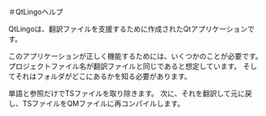 ＃QtLingoヘルプ

QtLingoは、翻訳ファイルを支援するために作成されたQtアプリケーションです。

このアプリケーションが正しく機能するためには、いくつかのことが必要です。
プロジェクトファイル名が翻訳ファイルと同じであると想定しています。
そしてそれはフォルダがどこにあるかを知る必要があります。

単語と参照だけでTSファイルを取り除きます。
次に、それを翻訳して元に戻し、TSファイルをQMファイルに再コンパイルします。